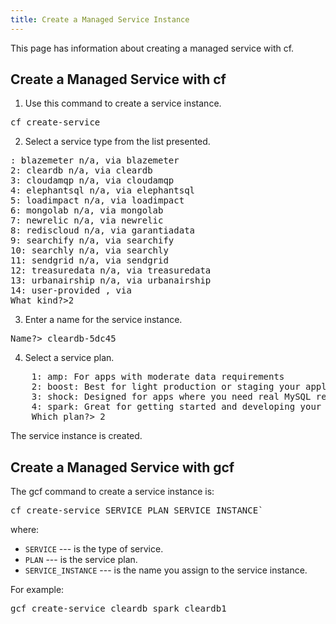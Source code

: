 ```yaml
---
title: Create a Managed Service Instance
---
```


This page has information about creating a managed service with cf.

## <a id='cf-create-service'></a>Create a Managed Service with cf ##

1. Use this command to create a service instance.
<pre class="terminal">
cf create-service
</pre>
2. Select a service type from the list presented.
<pre class="terminal">
: blazemeter n/a, via blazemeter
2: cleardb n/a, via cleardb
3: cloudamqp n/a, via cloudamqp
4: elephantsql n/a, via elephantsql
5: loadimpact n/a, via loadimpact
6: mongolab n/a, via mongolab
7: newrelic n/a, via newrelic
8: rediscloud n/a, via garantiadata
9: searchify n/a, via searchify
10: searchly n/a, via searchly
11: sendgrid n/a, via sendgrid
12: treasuredata n/a, via treasuredata
13: urbanairship n/a, via urbanairship
14: user-provided , via
What kind?>2
</pre>
3. Enter a name for the service instance.
<pre class="terminal">
Name?> cleardb-5dc45
</pre>
4. Select a service plan.
<pre class="terminal">
	1: amp: For apps with moderate data requirements
	2: boost: Best for light production or staging your applications
	3: shock: Designed for apps where you need real MySQL reliability, power and throughput
	4: spark: Great for getting started and developing your apps
	Which plan?> 2
</pre>

The service instance is created.


## <a id='gcf-create-service'></a>Create a Managed Service with gcf ##

The gcf command to create a service instance is:

<pre class="terminal">
cf create-service SERVICE PLAN SERVICE_INSTANCE`
</pre>

where:

* `SERVICE` --- is the type of service.
* `PLAN` --- is the service plan.
* `SERVICE_INSTANCE` --- is the name you assign to the service instance.

For example:
<pre class="terminal">
gcf create-service cleardb spark cleardb1
</pre>